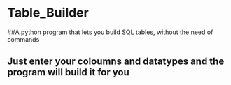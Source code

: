# Table_Builder

##A python program that lets you build SQL tables, without the need of commands

## Just enter your coloumns and datatypes and the program will build it for you
